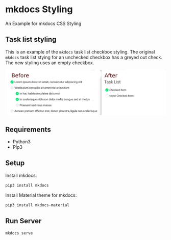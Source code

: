 # mkdocs Styling

An Example for mkdocs CSS Styling

## Task list styling

This is an example of the `mkdocs` task list checkbox styling. The original `mkdocs` task list stying for an unchecked checkbox has a greyed out check. The new styling uses an empty checkbox.

![mkdocs tasklist image](./docs/images/mkdocs_task_list_styling_example.jpg)

## Requirements

- Python3
- Pip3

## Setup

Install mkdocs:
```bash
pip3 install mkdocs
```

Install Material theme for mkdocs:
```bash
pip3 install mkdocs-material
```

## Run Server
```bash
mkdocs serve
```

